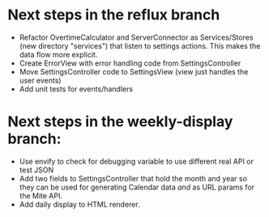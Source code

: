# Next steps in the reflux branch

- Refactor OvertimeCalculator and ServerConnector as Services/Stores (new directory "services") that listen to settings actions. This makes the data flow more explicit.
- Create ErrorView with error handling code from SettingsController
- Move SettingsController code to SettingsView (view just handles the user events)
- Add unit tests for events/handlers

# Next steps in the weekly-display branch:

- Use envify to check for debugging variable to use different real API or test JSON
- Add two fields to SettingsController that hold the month and year so they can be used for generating Calendar data *and* as URL params for the Mite API.
- Add daily display to HTML renderer.
